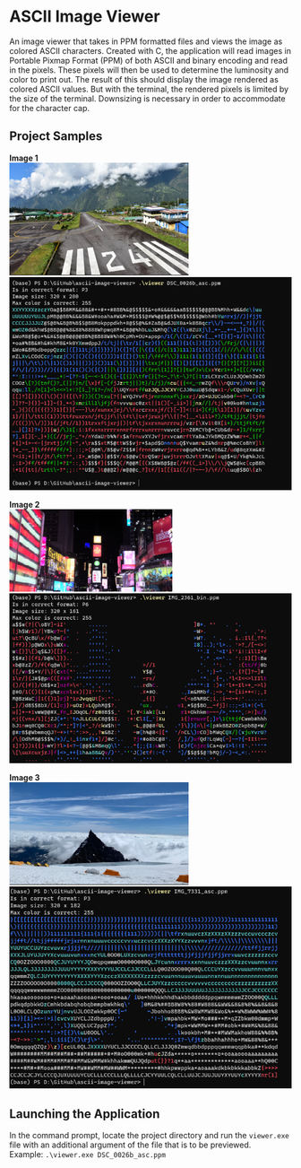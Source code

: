 # ASCII Image Viewer

An image viewer that takes in PPM formatted files and views the image as colored ASCII characters. Created with C, the application will read images in Portable Pixmap Format (PPM) of both ASCII and binary encoding and read in the pixels. These pixels will then be used to determine the luminosity and color to print out. The result of this should display the image rendered as colored ASCII values. But with the terminal, the rendered pixels is limited by the size of the terminal. Downsizing is necessary in order to accommodate for the character cap.

## Project Samples

**Image 1**\
![Reference 1](./images/reference1.png) ![Image 1](./images/image1.png)

**Image 2**\
![Reference 2](./images/reference2.png) ![Image 2](./images/image2.png)

**Image 3**\
![Reference 3](./images/reference3.png) ![Image 3](./images/image3.png)

## Launching the Application

In the command prompt, locate the project directory and run the `viewer.exe` file with an additional argument of the file that is to be previewed.\
Example: `.\viewer.exe DSC_0026b_asc.ppm`
